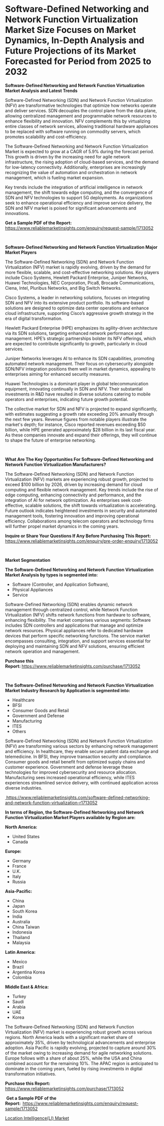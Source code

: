 <p><h1>Software-Defined Networking and Network Function Virtualization Market Size Focuses on Market Dynamics, In-Depth Analysis and Future Projections of its Market Forecasted for Period from 2025 to 2032</h1></p><p><strong>Software-Defined Networking and Network Function Virtualization Market Analysis and Latest Trends</strong></p>
<p><p>Software-Defined Networking (SDN) and Network Function Virtualization (NFV) are transformative technologies that optimize how networks operate and deliver services. SDN decouples the control plane from the data plane, allowing centralized management and programmable network resources to enhance flexibility and innovation. NFV complements this by virtualizing entire classes of network services, allowing traditional hardware appliances to be replaced with software running on commodity servers, which promotes scalability and cost-efficiency.</p><p>The Software-Defined Networking and Network Function Virtualization Market is expected to grow at a CAGR of 5.9% during the forecast period. This growth is driven by the increasing need for agile network infrastructure, the rising adoption of cloud-based services, and the demand for low-latency connectivity. Additionally, enterprises are increasingly recognizing the value of automation and orchestration in network management, which is fueling market expansion. </p><p>Key trends include the integration of artificial intelligence in network management, the shift towards edge computing, and the convergence of SDN and NFV technologies to support 5G deployments. As organizations seek to enhance operational efficiency and improve service delivery, the SDN and NFV market is poised for significant advancements and innovations.</p></p>
<p><strong>Get a Sample PDF of the Report:&nbsp;</strong> <a href="https://www.reliablemarketinsights.com/enquiry/request-sample/1713052?utm_campaign=2010&utm_medium=2&utm_source=Github&utm_content=ia&utm_term=11012025&utm_id=software-defined-networking-and-network-function-virtualization">https://www.reliablemarketinsights.com/enquiry/request-sample/1713052</a></p>
<p>&nbsp;</p>
<p><strong>Software-Defined Networking and Network Function Virtualization Major Market Players</strong></p>
<p><p>The Software-Defined Networking (SDN) and Network Function Virtualization (NFV) market is rapidly evolving, driven by the demand for more flexible, scalable, and cost-effective networking solutions. Key players include Cisco Systems, Hewlett Packard Enterprise, Juniper Networks, Huawei Technologies, NEC Corporation, Pica8, Brocade Communications, Ciena, Intel, Pluribus Networks, and Big Switch Networks. </p><p>Cisco Systems, a leader in networking solutions, focuses on integrating SDN and NFV into its extensive product portfolio. Its software-based solutions are designed to optimize data center operations and enhance cloud infrastructure, supporting Cisco’s aggressive growth strategy in the era of digital transformation.</p><p>Hewlett Packard Enterprise (HPE) emphasizes its agility-driven architecture via its SDN solutions, targeting enhanced network performance and management. HPE’s strategic partnerships bolster its NFV offerings, which are expected to contribute significantly to growth, particularly in cloud services.</p><p>Juniper Networks leverages AI to enhance its SDN capabilities, promoting automated network management. Their focus on cybersecurity alongside SDN/NFV integration positions them well in market dynamics, appealing to enterprises aiming for enhanced security measures.</p><p>Huawei Technologies is a dominant player in global telecommunication equipment, innovating continually in SDN and NFV. Their substantial investments in R&D have resulted in diverse solutions catering to mobile operators and enterprises, indicating future growth potential.</p><p>The collective market for SDN and NFV is projected to expand significantly, with estimates suggesting a growth rate exceeding 20% annually through the next few years. Revenue figures from notable players illustrate the market's depth; for instance, Cisco reported revenues exceeding $50 billion, while HPE generated approximately $28 billion in its last fiscal year. As these companies innovate and expand their offerings, they will continue to shape the future of enterprise networking.</p></p>
<p>&nbsp;</p>
<p><strong>What Are The Key Opportunities For Software-Defined Networking and Network Function Virtualization Manufacturers?</strong></p>
<p><p>The Software-Defined Networking (SDN) and Network Function Virtualization (NFV) markets are experiencing robust growth, projected to exceed $100 billion by 2026, driven by increasing demand for cloud computing and flexible network management. Key trends include the rise of edge computing, enhancing connectivity and performance, and the integration of AI for network optimization. As enterprises seek cost-effective, scalable solutions, the shift towards virtualization is accelerating. Future outlook indicates heightened investments in security and automated management tools, fostering innovation and improving operational efficiency. Collaborations among telecom operators and technology firms will further propel market dynamics in the coming years.</p></p>
<p><strong>Inquire or Share Your Questions If Any Before Purchasing This Report:</strong> <a href="https://www.reliablemarketinsights.com/enquiry/pre-order-enquiry/1713052?utm_campaign=2010&utm_medium=2&utm_source=Github&utm_content=ia&utm_term=11012025&utm_id=software-defined-networking-and-network-function-virtualization">https://www.reliablemarketinsights.com/enquiry/pre-order-enquiry/1713052</a></p>
<p>&nbsp;</p>
<p><strong>Market Segmentation</strong></p>
<p><strong>The Software-Defined Networking and Network Function Virtualization Market Analysis by types is segmented into:</strong></p>
<p><ul><li>Software (Controller, and Application Software),</li><li>Physical Appliances</li><li>Service</li></ul></p>
<p><p>Software-Defined Networking (SDN) enables dynamic network management through centralized control, while Network Function Virtualization (NFV) shifts network functions from hardware to software, enhancing flexibility. The market comprises various segments: Software includes SDN controllers and applications that manage and optimize network resources. Physical appliances refer to dedicated hardware devices that perform specific networking functions. The service market encompasses consulting, integration, and support services essential for deploying and maintaining SDN and NFV solutions, ensuring efficient network operation and management.</p></p>
<p><strong>Purchase this Report:&nbsp;</strong><a href="https://www.reliablemarketinsights.com/purchase/1713052?utm_campaign=2010&utm_medium=2&utm_source=Github&utm_content=ia&utm_term=11012025&utm_id=software-defined-networking-and-network-function-virtualization">https://www.reliablemarketinsights.com/purchase/1713052</a></p>
<p>&nbsp;</p>
<p><strong>The Software-Defined Networking and Network Function Virtualization Market Industry Research by Application is segmented into:</strong></p>
<p><ul><li>Healthcare</li><li>BFSI</li><li>Consumer Goods and Retail</li><li>Government and Defense</li><li>Manufacturing</li><li>ITES</li><li>Others</li></ul></p>
<p><p>Software-Defined Networking (SDN) and Network Function Virtualization (NFV) are transforming various sectors by enhancing network management and efficiency. In healthcare, they enable secure patient data exchange and telemedicine. In BFSI, they improve transaction security and compliance. Consumer goods and retail benefit from optimized supply chains and customer experience. Government and defense leverage these technologies for improved cybersecurity and resource allocation. Manufacturing sees increased operational efficiency, while ITES experiences streamlined service delivery, with continued application across diverse industries.</p></p>
<p><a href="https://www.reliablemarketinsights.com/software-defined-networking-and-network-function-virtualization-r1713052?utm_campaign=2010&utm_medium=2&utm_source=Github&utm_content=ia&utm_term=11012025&utm_id=software-defined-networking-and-network-function-virtualization">&nbsp;https://www.reliablemarketinsights.com/software-defined-networking-and-network-function-virtualization-r1713052</a></p>
<p><strong>In terms of Region, the Software-Defined Networking and Network Function Virtualization Market Players available by Region are:</strong></p>
<p>
    <p> <strong> North America: </strong>
        <ul>
            <li>United States</li>
            <li>Canada</li>
        </ul>
        </p> 
    <p> <strong> Europe: </strong>
        <ul>
            <li>Germany</li>
            <li>France</li>
            <li>U.K.</li>
            <li>Italy</li>
            <li>Russia</li>
        </ul>
        </p> 
    <p> <strong> Asia-Pacific: </strong>
        <ul>
            <li>China</li>
            <li>Japan</li>
            <li>South Korea</li>
            <li>India</li>
            <li>Australia</li>
            <li>China Taiwan</li>
            <li>Indonesia</li>
            <li>Thailand</li>
            <li>Malaysia</li>
        </ul>
        </p> 
    <p> <strong> Latin America: </strong>
        <ul>
            <li>Mexico</li>
            <li>Brazil</li>
            <li>Argentina Korea</li>
            <li>Colombia</li>
        </ul>
        </p> 
    <p> <strong> Middle East & Africa: </strong>
        <ul>
            <li>Turkey</li>
            <li>Saudi</li>
            <li>Arabia</li>
            <li>UAE</li>
            <li>Korea</li>
        </ul>
    </p>
    </p>
<p><p>The Software-Defined Networking (SDN) and Network Function Virtualization (NFV) market is experiencing robust growth across various regions. North America leads with a significant market share of approximately 35%, driven by technological advancements and enterprise adoption. Asia Pacific is rapidly evolving, projected to capture around 30% of the market owing to increasing demand for agile networking solutions. Europe follows with a share of about 25%, while the USA and China combined account for the remaining 10%. The APAC region is anticipated to dominate in the coming years, fueled by rising investments in digital transformation initiatives.</p></p>
<p><strong>Purchase this Report: </strong><a href="https://www.reliablemarketinsights.com/purchase/1713052?utm_campaign=2010&utm_medium=2&utm_source=Github&utm_content=ia&utm_term=11012025&utm_id=software-defined-networking-and-network-function-virtualization">https://www.reliablemarketinsights.com/purchase/1713052</a></p>
<p>&nbsp;<strong>Get a Sample PDF of the Report:&nbsp;&nbsp;</strong><a href="https://www.reliablemarketinsights.com/enquiry/request-sample/1713052?utm_campaign=2010&utm_medium=2&utm_source=Github&utm_content=ia&utm_term=11012025&utm_id=software-defined-networking-and-network-function-virtualization">https://www.reliablemarketinsights.com/enquiry/request-sample/1713052</a></p>
<p><strong></strong></p>
<p><p><a href="https://github.com/mahnoor2003/Market-Research-Report-List-6/blob/main/location-intelligenceli-market.md?utm_campaign=2010&utm_medium=2&utm_source=Github&utm_content=ia&utm_term=11012025&utm_id=software-defined-networking-and-network-function-virtualization">Location Intelligence(LI) Market</a></p></p>